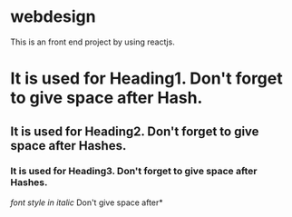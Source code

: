 # webdesign
This is an front end project by using reactjs.
# It is used for Heading1. Don't forget to  give space after Hash.
## It is used for Heading2. Don't forget to give space after Hashes.
### It is used for Heading3. Don't forget to give space after Hashes.
*font style in italic* Don't give space after*
